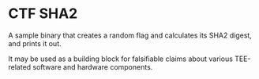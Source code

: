 # CTF SHA2

A sample binary that creates a random flag and calculates its SHA2 digest, and
prints it out.

It may be used as a building block for falsifiable claims about various
TEE-related software and hardware components.
